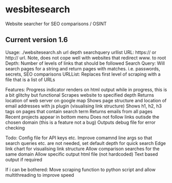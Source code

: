 # wesbitesearch
Website searcher for SEO comparisons / OSINT

Current version 1.6
------------

Usage:
./websitesearch.sh url depth searchquery urllist
URL: https:// or http:// url. Note, does not cope well with websites that redirect www. to root
Depth: Number of levels of links that should be followed
Search Query: Will search pages for a string and return pages with matches. i.e. passwords, secrets, SEO comparisons
URLList: Replaces first level of scraping with a file that is a list of URLs

Features:
Progress indicator renders on html output while in progress, this is a bit glitchy but functional
Scrapes website to specified depth
Returns location of web server on google map
Shows page structure and location of email addresses with js plugin (visualising link structure)
Shows h1, h2, h3 tags on pages that contain search term
Returns emails from all pages
Recent projects appear in bottom menu
Does not follow links outisde the chosen domain (this is a feature not a bug)
Outputs debug file for error checking

Todo:
Config file for API keys etc.
Improve comamnd line args so that search queries etc. are not needed, set default depth for quick search
Edge link chart for visualising link structure
Allow comparison searches for the same domain
Allow specific output html file (not hardcoded)
Text based output if required

If i can be bothered:
Move scraping function to python script and allow multithreading to improve speed
